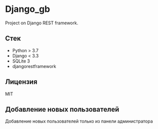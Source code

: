 # Django_gb

Project on Django REST framework.

## Стек

- Python > 3.7
- Django < 3.3
- SQLite 3
- djangorestframework

## Лицензия

MIT

## Добавление новых пользователей

Добавление новых пользователей только из панели администратора
